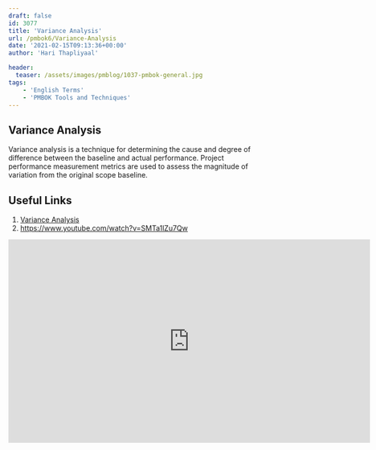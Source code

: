 ```yaml
---
draft: false
id: 3077   
title: 'Variance Analysis'
url: /pmbok6/Variance-Analysis
date: '2021-02-15T09:13:36+00:00'
author: 'Hari Thapliyaal'

header:
  teaser: /assets/images/pmblog/1037-pmbok-general.jpg
tags:
    - 'English Terms'
    - 'PMBOK Tools and Techniques'
---
```


## Variance Analysis

Variance analysis is a technique for determining the cause and degree of difference between the baseline and actual performance. Project performance measurement metrics are used to assess the magnitude of variation from the original scope baseline.

## Useful Links

1. [Variance Analysis](https://corporatefinanceinstitute.com/resources/knowledge/accounting/variance-analysis/)
2. https://www.youtube.com/watch?v=SMTa1lZu7Qw

<iframe allow="accelerometer; autoplay; clipboard-write; encrypted-media; gyroscope; picture-in-picture" allowfullscreen="" frameborder="0" height="405" loading="lazy" src="https://www.youtube.com/embed/SMTa1lZu7Qw?feature=oembed" title="Variance Analysis" width="720"></iframe>